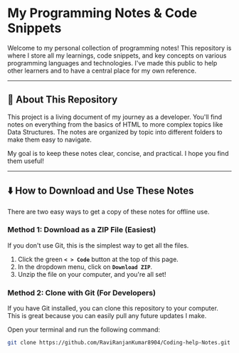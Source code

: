# My Programming Notes & Code Snippets

Welcome to my personal collection of programming notes! This repository is where I store all my learnings, code snippets, and key concepts on various programming languages and technologies. I've made this public to help other learners and to have a central place for my own reference.

---

## 🚀 About This Repository

This project is a living document of my journey as a developer. You'll find notes on everything from the basics of HTML to more complex topics like Data Structures. The notes are organized by topic into different folders to make them easy to navigate.

My goal is to keep these notes clear, concise, and practical. I hope you find them useful!

---

## ⬇️ How to Download and Use These Notes

There are two easy ways to get a copy of these notes for offline use.

### Method 1: Download as a ZIP File (Easiest)

If you don't use Git, this is the simplest way to get all the files.

1.  Click the green **`< > Code`** button at the top of this page.
2.  In the dropdown menu, click on **`Download ZIP`**.
3.  Unzip the file on your computer, and you're all set!



### Method 2: Clone with Git (For Developers)

If you have Git installed, you can clone this repository to your computer. This is great because you can easily pull any future updates I make.

Open your terminal and run the following command:

```bash
git clone https://github.com/RaviRanjanKumar8904/Coding-help-Notes.git
